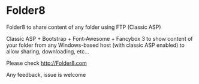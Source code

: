 # Folder8
Folder8 to share content of any folder using FTP (Classic ASP)

Classic ASP + Bootstrap + Font-Awesome + Fancybox 3 to show content of your folder from any Windows-based host (with classic ASP enabled) to allow sharing, downloading, etc...

Please check http://Folder8.com

Any feedback, issue is welcome
